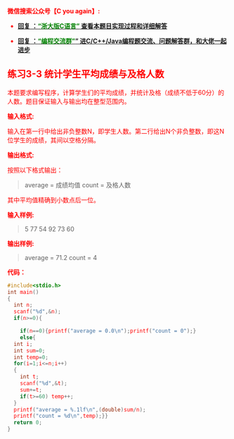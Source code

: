 
<font color='red'> **微信搜索公众号【C you again】:**

- [**回复 ：<font color='green'>“浙大版C语言”</font> 查看本题目实现过程和详细解答** ](  http://gzh.cyouagain.cn/) 
 
- [ **回复 ：<font color='green'>“编程交流群”</font>” 进C/C++/Java编程题交流、问题解答群，和大佬一起进步**  ](  http://cyouagain.cn/    ) 



## 练习3-3 统计学生平均成绩与及格人数

本题要求编写程序，计算学生们的平均成绩，并统计及格（成绩不低于60分）的人数。题目保证输入与输出均在整型范围内。

**输入格式:**

输入在第一行中给出非负整数N，即学生人数。第二行给出N个非负整数，即这N位学生的成绩，其间以空格分隔。

**输出格式:**

按照以下格式输出：

> average = 成绩均值 
> count = 及格人数

其中平均值精确到小数点后一位。

**输入样例:**

> 5 
> 77 54 92 73 60

**输出样例:**

> average = 71.2 
> count = 4

**代码：**

```c
#include<stdio.h>
int main()
{
  int n;
  scanf("%d",&n);
  if(n>=0){

    if(n==0){printf("average = 0.0\n");printf("count = 0");}
    else{
  int i;
  int sum=0;
  int temp=0;
  for(i=1;i<=n;i++)
  {
    int t;
    scanf("%d",&t);
    sum+=t;
    if(t>=60) temp++;
  }
  printf("average = %.1lf\n",(double)sum/n);
  printf("count = %d\n",temp);}}
  return 0;
}

```


